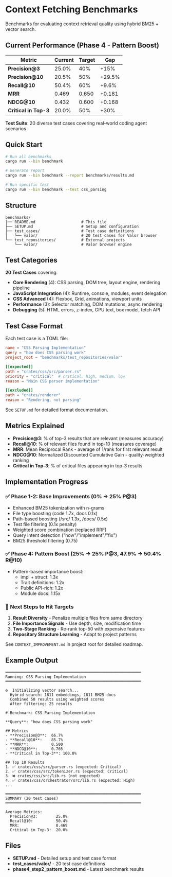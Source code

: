 # Context Fetching Benchmarks

Benchmarks for evaluating context retrieval quality using hybrid BM25 + vector search.

## Current Performance (Phase 4 - Pattern Boost)

| Metric | Current | Target | Gap |
|--------|---------|--------|-----|
| **Precision@3** | 25.0% | 40% | +15% |
| **Precision@10** | 20.5% | 50% | +29.5% |
| **Recall@10** | 50.4% | 60% | +9.6% |
| **MRR** | 0.469 | 0.650 | +0.181 |
| **NDCG@10** | 0.432 | 0.600 | +0.168 |
| **Critical in Top-3** | 20.0% | 50% | +30% |

**Test Suite**: 20 diverse test cases covering real-world coding agent scenarios

## Quick Start

```bash
# Run all benchmarks
cargo run --bin benchmark

# Generate report
cargo run --bin benchmark --report benchmarks/results.md

# Run specific test
cargo run --bin benchmark --test css_parsing
```

## Structure

```
benchmarks/
├── README.md                    # This file
├── SETUP.md                     # Setup and configuration
├── test_cases/                  # Test case definitions
│   └── valor/                   # 20 test cases for Valor browser
└── test_repositories/           # External projects
    └── valor/                   # Valor browser engine
```

## Test Categories

**20 Test Cases** covering:
- **Core Rendering** (4): CSS parsing, DOM tree, layout engine, rendering pipeline
- **JavaScript Integration** (4): Runtime, console, modules, event delegation
- **CSS Advanced** (4): Flexbox, Grid, animations, viewport units
- **Performance** (3): Selector matching, DOM mutations, async rendering
- **Debugging** (5): HTML errors, z-index, GPU text, box model, fetch API

## Test Case Format

Each test case is a TOML file:

```toml
name = "CSS Parsing Implementation"
query = "how does CSS parsing work"
project_root = "benchmarks/test_repositories/valor"

[[expected]]
path = "crates/css/src/parser.rs"
priority = "critical"  # critical, high, medium, low
reason = "Main CSS parser implementation"

[[excluded]]
path = "crates/renderer"
reason = "Rendering, not parsing"
```

See `SETUP.md` for detailed format documentation.

## Metrics Explained

- **Precision@3**: % of top-3 results that are relevant (measures accuracy)
- **Recall@10**: % of relevant files found in top-10 (measures coverage)
- **MRR**: Mean Reciprocal Rank - average of 1/rank for first relevant result
- **NDCG@10**: Normalized Discounted Cumulative Gain - quality-weighted ranking
- **Critical in Top-3**: % of critical files appearing in top-3 results

## Implementation Progress

### ✅ Phase 1-2: Base Improvements (0% → 25% P@3)
- Enhanced BM25 tokenization with n-grams
- File type boosting (code 1.7x, docs 0.1x)
- Path-based boosting (/src/ 1.3x, /docs/ 0.5x)
- Test file filtering (0.1x penalty)
- Weighted score combination (replaced RRF)
- Query intent detection ("how"/"implement"/"fix")
- BM25 threshold filtering (0.75)

### ✅ Phase 4: Pattern Boost (25% → 25% P@3, 47.9% → 50.4% R@10)
- Pattern-based importance boost:
  - impl + struct: 1.3x
  - Trait definitions: 1.2x
  - Public API-rich: 1.2x
  - Module docs: 1.15x

### 🔄 Next Steps to Hit Targets
1. **Result Diversity** - Penalize multiple files from same directory
2. **File Importance Signals** - Use depth, size, modification time
3. **Two-Stage Ranking** - Re-rank top-50 with expensive features
4. **Repository Structure Learning** - Adapt to project patterns

See `CONTEXT_IMPROVEMENT.md` in project root for detailed roadmap.

## Example Output

```
═══════════════════════════════════════════════════════════
Running: CSS Parsing Implementation
═══════════════════════════════════════════════════════════

⚙️  Initializing vector search...
  Hybrid search: 1811 embeddings, 1811 BM25 docs
  Combined 50 results using weighted scores
  After filtering: 25 results

# Benchmark: CSS Parsing Implementation

**Query**: "how does CSS parsing work"

## Metrics
- **Precision@3**:  66.7%
- **Recall@10**:    85.7%
- **MRR**:          0.500
- **NDCG@10**:      0.765
- **Critical in Top-3**: 100.0%

## Top 10 Results
1. ✅ crates/css/src/parser.rs (expected: Critical)
2. ✅ crates/css/src/tokenizer.rs (expected: Critical)
3. ❌ crates/css/src/lib.rs (not expected)
4. ✅ crates/css/orchestrator/src/lib.rs (expected: High)
...

═══════════════════════════════════════════════════════════
SUMMARY (20 test cases)
═══════════════════════════════════════════════════════════

Average Metrics:
  Precision@3:        25.0%
  Recall@10:          50.4%
  MRR:                0.469
  Critical in Top-3:  20.0%
```

## Files

- **SETUP.md** - Detailed setup and test case format
- **test_cases/valor/** - 20 test case definitions
- **phase4_step2_pattern_boost.md** - Latest benchmark results
